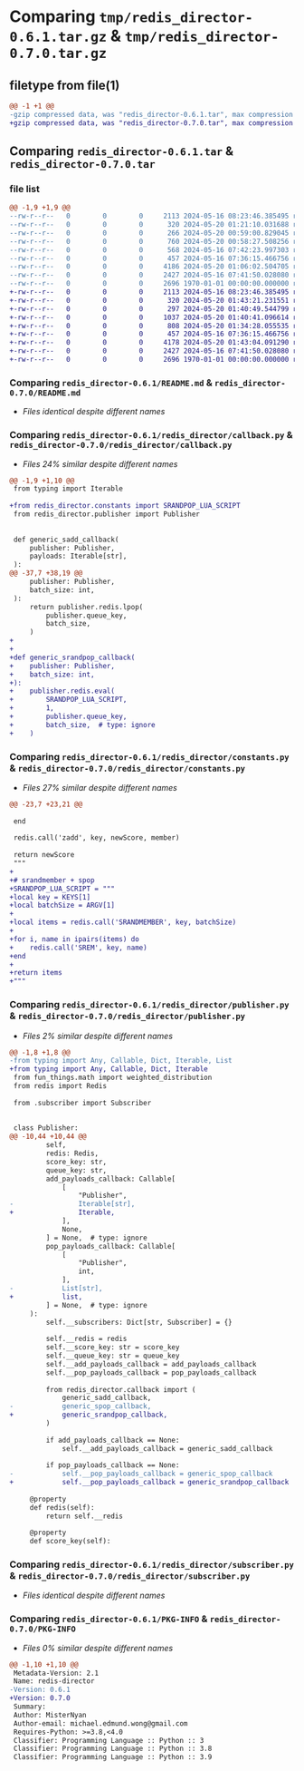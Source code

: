 # Comparing `tmp/redis_director-0.6.1.tar.gz` & `tmp/redis_director-0.7.0.tar.gz`

## filetype from file(1)

```diff
@@ -1 +1 @@
-gzip compressed data, was "redis_director-0.6.1.tar", max compression
+gzip compressed data, was "redis_director-0.7.0.tar", max compression
```

## Comparing `redis_director-0.6.1.tar` & `redis_director-0.7.0.tar`

### file list

```diff
@@ -1,9 +1,9 @@
--rw-r--r--   0        0        0     2113 2024-05-16 08:23:46.385495 redis_director-0.6.1/README.md
--rw-r--r--   0        0        0      320 2024-05-20 01:21:10.031688 redis_director-0.6.1/pyproject.toml
--rw-r--r--   0        0        0      266 2024-05-20 00:59:00.829045 redis_director-0.6.1/redis_director/__init__.py
--rw-r--r--   0        0        0      760 2024-05-20 00:58:27.508256 redis_director-0.6.1/redis_director/callback.py
--rw-r--r--   0        0        0      568 2024-05-16 07:42:23.997303 redis_director-0.6.1/redis_director/constants.py
--rw-r--r--   0        0        0      457 2024-05-16 07:36:15.466756 redis_director-0.6.1/redis_director/handler.py
--rw-r--r--   0        0        0     4186 2024-05-20 01:06:02.504705 redis_director-0.6.1/redis_director/publisher.py
--rw-r--r--   0        0        0     2427 2024-05-16 07:41:50.028080 redis_director-0.6.1/redis_director/subscriber.py
--rw-r--r--   0        0        0     2696 1970-01-01 00:00:00.000000 redis_director-0.6.1/PKG-INFO
+-rw-r--r--   0        0        0     2113 2024-05-16 08:23:46.385495 redis_director-0.7.0/README.md
+-rw-r--r--   0        0        0      320 2024-05-20 01:43:21.231551 redis_director-0.7.0/pyproject.toml
+-rw-r--r--   0        0        0      297 2024-05-20 01:40:49.544799 redis_director-0.7.0/redis_director/__init__.py
+-rw-r--r--   0        0        0     1037 2024-05-20 01:40:41.096614 redis_director-0.7.0/redis_director/callback.py
+-rw-r--r--   0        0        0      808 2024-05-20 01:34:28.055535 redis_director-0.7.0/redis_director/constants.py
+-rw-r--r--   0        0        0      457 2024-05-16 07:36:15.466756 redis_director-0.7.0/redis_director/handler.py
+-rw-r--r--   0        0        0     4178 2024-05-20 01:43:04.091290 redis_director-0.7.0/redis_director/publisher.py
+-rw-r--r--   0        0        0     2427 2024-05-16 07:41:50.028080 redis_director-0.7.0/redis_director/subscriber.py
+-rw-r--r--   0        0        0     2696 1970-01-01 00:00:00.000000 redis_director-0.7.0/PKG-INFO
```

### Comparing `redis_director-0.6.1/README.md` & `redis_director-0.7.0/README.md`

 * *Files identical despite different names*

### Comparing `redis_director-0.6.1/redis_director/callback.py` & `redis_director-0.7.0/redis_director/callback.py`

 * *Files 24% similar despite different names*

```diff
@@ -1,9 +1,10 @@
 from typing import Iterable
 
+from redis_director.constants import SRANDPOP_LUA_SCRIPT
 from redis_director.publisher import Publisher
 
 
 def generic_sadd_callback(
     publisher: Publisher,
     payloads: Iterable[str],
 ):
@@ -37,7 +38,19 @@
     publisher: Publisher,
     batch_size: int,
 ):
     return publisher.redis.lpop(
         publisher.queue_key,
         batch_size,
     )
+
+
+def generic_srandpop_callback(
+    publisher: Publisher,
+    batch_size: int,
+):
+    publisher.redis.eval(
+        SRANDPOP_LUA_SCRIPT,
+        1,
+        publisher.queue_key,
+        batch_size,  # type: ignore
+    )
```

### Comparing `redis_director-0.6.1/redis_director/constants.py` & `redis_director-0.7.0/redis_director/constants.py`

 * *Files 27% similar despite different names*

```diff
@@ -23,7 +23,21 @@
 
 end
 
 redis.call('zadd', key, newScore, member)
 
 return newScore
 """
+
+# srandmember + spop
+SRANDPOP_LUA_SCRIPT = """
+local key = KEYS[1]
+local batchSize = ARGV[1]
+
+local items = redis.call('SRANDMEMBER', key, batchSize)
+
+for i, name in ipairs(items) do
+    redis.call('SREM', key, name)
+end
+
+return items
+"""
```

### Comparing `redis_director-0.6.1/redis_director/publisher.py` & `redis_director-0.7.0/redis_director/publisher.py`

 * *Files 2% similar despite different names*

```diff
@@ -1,8 +1,8 @@
-from typing import Any, Callable, Dict, Iterable, List
+from typing import Any, Callable, Dict, Iterable
 from fun_things.math import weighted_distribution
 from redis import Redis
 
 from .subscriber import Subscriber
 
 
 class Publisher:
@@ -10,44 +10,44 @@
         self,
         redis: Redis,
         score_key: str,
         queue_key: str,
         add_payloads_callback: Callable[
             [
                 "Publisher",
-                Iterable[str],
+                Iterable,
             ],
             None,
         ] = None,  # type: ignore
         pop_payloads_callback: Callable[
             [
                 "Publisher",
                 int,
             ],
-            List[str],
+            list,
         ] = None,  # type: ignore
     ):
         self.__subscribers: Dict[str, Subscriber] = {}
 
         self.__redis = redis
         self.__score_key: str = score_key
         self.__queue_key: str = queue_key
         self.__add_payloads_callback = add_payloads_callback
         self.__pop_payloads_callback = pop_payloads_callback
 
         from redis_director.callback import (
             generic_sadd_callback,
-            generic_spop_callback,
+            generic_srandpop_callback,
         )
 
         if add_payloads_callback == None:
             self.__add_payloads_callback = generic_sadd_callback
 
         if pop_payloads_callback == None:
-            self.__pop_payloads_callback = generic_spop_callback
+            self.__pop_payloads_callback = generic_srandpop_callback
 
     @property
     def redis(self):
         return self.__redis
 
     @property
     def score_key(self):
```

### Comparing `redis_director-0.6.1/redis_director/subscriber.py` & `redis_director-0.7.0/redis_director/subscriber.py`

 * *Files identical despite different names*

### Comparing `redis_director-0.6.1/PKG-INFO` & `redis_director-0.7.0/PKG-INFO`

 * *Files 0% similar despite different names*

```diff
@@ -1,10 +1,10 @@
 Metadata-Version: 2.1
 Name: redis-director
-Version: 0.6.1
+Version: 0.7.0
 Summary: 
 Author: MisterNyan
 Author-email: michael.edmund.wong@gmail.com
 Requires-Python: >=3.8,<4.0
 Classifier: Programming Language :: Python :: 3
 Classifier: Programming Language :: Python :: 3.8
 Classifier: Programming Language :: Python :: 3.9
```

